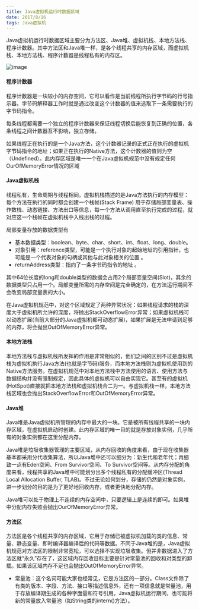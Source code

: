 ```yaml
---
title: Java虚拟机运行时数据区域
date: 2017/8/16
tags: Java虚拟机
---
```



Java虚拟机运行时数据区域主要分为方法区、Java堆、虚拟机栈、本地方法栈、程序计数器。其中方法区和Java堆一样，是各个线程共享的内存区域，而虚拟机栈、本地方法栈、程序计数器是线程私有的内存区。  

![image](http://on3qybwfn.bkt.clouddn.com/20170816001.png)

#### 程序计数器
程序计数器是一块较小的内存空间，它可以看作是当前线程所执行字节码的行号指示器。字节码解释器工作时就是通过改变这个计数器的值来选取下一条需要执行的字节码指令。

每条线程都需要一个独立的程序计数器来保证线程切换后能恢复到正确的位置，各条线程之间计数器互不影响，独立存储。     

如果线程正在执行的是一个Java方法，这个计数器记录的正式正在执行的虚拟机字节码指令的地址；如果正在执行的Native方法，这个计数器的值则为空（Undefined）。此内存区域是唯一一个在Java虚拟机规范中没有规定任何OurOfMemoryError情况的区域  

#### Java虚拟机栈
线程私有，生命周期与线程相同。虚拟机栈描述的是Java方法执行的内存模型：每个方法在执行的同时都会创建一个栈帧(Stack Frame) 用于存储局部变量表、操作数栈、动态链接、方法出口等信息，每一个方法从调用直至执行完成的过程，就对应这一个栈帧在虚拟机栈中入栈出栈的过程。

局部变量存放的数据类型有 
- 基本数据类型：boolean、byte、char、short、int、float、long、double。  
- 对象引用：reference类型，可能是一个执行对象的起始地址的引用指针，也可能是一个代表对象的句柄或其他与此对象相关的位置 。  
- returnAddress类型：指向了一条字节码指令的地址 。 

其中64位长度的long和double类型的数据会占用2个局部变量空间(Slot)，其余的数据类型只占用一个。局部变量所需的内存空间是完全确定的，在方法运行期间不会改变局部变量表的大小。  

在Java虚拟机规范中，对这个区域规定了两种异常状况：如果线程请求的栈的深度大于虚拟机所允许的深度，将抛出StackOverflowError异常；如果虚拟机栈可以动态扩展(当前大部分的Java虚拟机都可动态扩展)，如果扩展是无法申请到足够的内存，将会抛出OutOfMemoryError异常。  

<!-- more -->

#### 本地方法栈
本地方法栈与虚拟机栈所发挥的作用是非常相似的，他们之间的区别不过是虚拟机栈为虚拟机执行Java方法(也就是字节码)服务，而本地方法栈则为虚拟机使用到的Native方法服务。在虚拟机规范中对本地方法栈中方法使用的语言、使用方法与数据结构并没有强制规定，因此具体的虚拟机可以自由实现它。甚至有的虚拟机(HotSpot)直接就把本地方法栈和虚拟机栈合二为一。与虚拟机栈一样，本地方法栈区域也会抛出StackOverflowError和OutOfMemoryError异常。  

#### Java堆  
Java堆是Java虚拟机所管理的内存中最大的一块。它是被所有线程共享的一块内存区域，在虚拟机启动时创建。此内存区域的唯一目的就是存放对象实例，几乎所有的对象实例都在这里分配内存。  

Java堆是垃圾收集器管理的主要区域，从内存回收的角度来看，由于现在收集器基本都采用分代收集算法，所以Java堆中还可以细分为：新生代和老年代；再细致一点有Eden空间、From Survivor空间、To Survivor空间等。从内存分配的角度来看，线程共享的Java堆中可能划分出多个线程私有的分配缓冲区(Thread Local Allocation Buffer, TLAB)。不过无论如何划分，存储的仍然是对象实例，进一步划分的目的是为了更好地回收内存，或者更快地分配内存。  

Java堆可以处于物理上不连续的内存空间中，只要逻辑上是连续的即可。如果堆中分配内存失败会抛出OurOfMemoryError异常。  

#### 方法区
方法区是各个线程共享的内存区域，它用于存储已被虚拟机加载的类的信息、常量、静态变量、即时编译器编译后的代码等数据。不同于Java堆的是，Java虚拟机规范对方法区的限制非常宽松，可以选择不实现垃圾收集。但并非数据进入了方法区就“永久”存在了，这区域内存回收目标主要是针对常量池的回收和对类型的卸载。如果该区域内存不足也会抛出OutOfMemoryError异常。
- 常量池：这个名词可能大家也经常见，它是方法区的一部分。Class文件除了有类的版本、字段、方法、接口等描述信息外，还有一项信息就是常量池，用于存放编译期生成的各种字面量和符号引用。Java虚拟机运行期间，也可能将新的常量放入常量池（如String类的intern()方法）。
